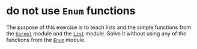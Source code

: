 # do not use `Enum` functions

The purpose of this exercise is to teach lists and the simple functions from the [`Kernel`] module and the [`List`] module. Solve it without using any of the functions from the [`Enum`] module.

[`Kernel`]: https://hexdocs.pm/elixir/Kernel.html
[`List`]: https://hexdocs.pm/elixir/List.html
[`Enum`]: https://hexdocs.pm/elixir/Enum.html
